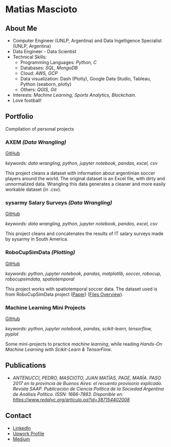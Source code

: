 # Matias Mascioto

## About Me
*  Computer Engineer (UNLP, Argentina) and Data Ingelligence Specialist (UNLP, Argentina)
*  Data Engineer - Data Scientist
*  Technical Skills:
   * Programming Languages: *Python, C*
   * Databases: *SQL, MongoDB*
   * Cloud: *AWS, GCP*
   * Data visualization: Dash (Plotly), Google Data Studio, Tableau, Python (seaborn, plotly)
   * Others: *QGIS, Git*
*  Interests: *Machine Learning, Sports Analytics, Blockchain.*
*  Love football!

## Portfolio
Compilation of personal projects

### AXEM *(Data Wrangling)*
[GitHub](https://github.com/matiasmascioto/axem_wrangling)

*keywords: data wrangling, python, jupyter notebook, pandas, excel, csv*

This project cleans a dataset with information about argentinian soccer players around the world. The original dataset is an Excel file, with dirty and unnormalized data. Wrangling this data generates a cleaner and more easily workable dataset (in .csv).

### sysarmy Salary Surveys *(Data Wrangling)*
[GitHub](https://github.com/matiasmascioto/sysarmy_sueldos_wrangling)

*keywords: data wrangling, python, jupyter notebook, pandas, excel, csv*

This project cleans and concatenates the results of IT salary surveys made by sysarmy in South America.

### RoboCupSimData *(Plotting)*
[GitHub](https://github.com/matiasmascioto/robocupsimdata_plotting)

*keywords: python, jupyter notebook, pandas, matplotlib, soccer, robocup, robocupsimdata, spatiotemporal*

This project works with spatiotemporal soccer data. The dataset used is from RoboCupSimData project ([Paper](https://arxiv.org/pdf/1711.01703.pdf)) ([Files Overview](http://oliver.obst.eu/data/RoboCupSimData/overview.html)). 

### Machine Learning Mini Projects
[GitHub](https://github.com/matiasmascioto/ml_mini_projects)

*keywords: python, jupyter notebook, pandas, scikit-learn, tensorflow, pyplot*

Some mini-projects to practice *machine learning*, while reading *Hands-On Machine Learning with Scikit-Learn & TensorFlow*.

## Publications
* *ANTENUCCI, PEDRO, MASCIOTO, JUAN MATÍAS, PAGE, MARÍA. PASO 2017 en la provincia de Buenos Aires: el recuento provisorio explicado. Revista SAAP. Publicación de Ciencia Política de la Sociedad Argentina de Análisis Político. ISSN: 1666-7883. Disponible en: https://www.redalyc.org/articulo.oa?id=387154402008*

## Contact
*  [LinkedIn](https://www.linkedin.com/in/juan-matias-mascioto/)
*  [Upwork Profile](https://www.upwork.com/fl/matiasm27)
*  [Medium](https://medium.com/@matiasmascioto)


